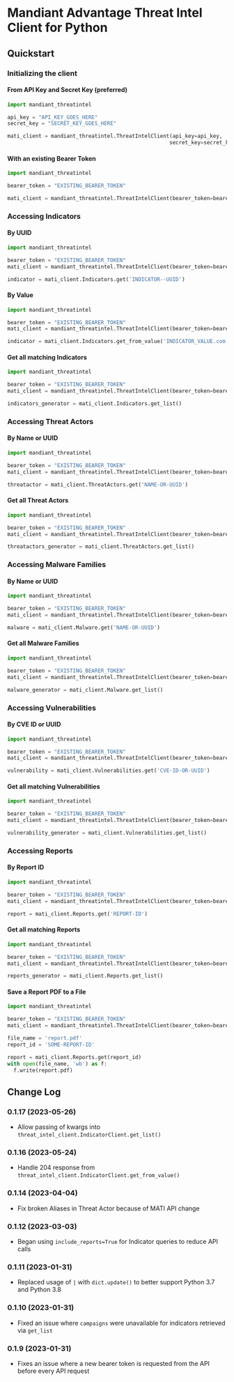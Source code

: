 # Mandiant Advantage Threat Intel Client for Python

## Quickstart

### Initializing the client

#### From API Key and Secret Key (preferred)

```Python
import mandiant_threatintel

api_key = "API_KEY_GOES_HERE"
secret_key = "SECRET_KEY_GOES_HERE"

mati_client = mandiant_threatintel.ThreatIntelClient(api_key=api_key,
                                                    secret_key=secret_key)
```

#### With an existing Bearer Token

```Python
import mandiant_threatintel

bearer_token = "EXISTING_BEARER_TOKEN"

mati_client = mandiant_threatintel.ThreatIntelClient(bearer_token=bearer_token)
```

### Accessing Indicators

#### By UUID
```Python
import mandiant_threatintel

bearer_token = "EXISTING_BEARER_TOKEN"
mati_client = mandiant_threatintel.ThreatIntelClient(bearer_token=bearer_token)

indicator = mati_client.Indicators.get('INDICATOR--UUID')
```

#### By Value
```Python
import mandiant_threatintel

bearer_token = "EXISTING_BEARER_TOKEN"
mati_client = mandiant_threatintel.ThreatIntelClient(bearer_token=bearer_token)

indicator = mati_client.Indicators.get_from_value('INDICATOR_VALUE.com')
```

#### Get all matching Indicators
```Python
import mandiant_threatintel

bearer_token = "EXISTING_BEARER_TOKEN"
mati_client = mandiant_threatintel.ThreatIntelClient(bearer_token=bearer_token)

indicators_generator = mati_client.Indicators.get_list()
```

### Accessing Threat Actors

#### By Name or UUID
```Python
import mandiant_threatintel

bearer_token = "EXISTING_BEARER_TOKEN"
mati_client = mandiant_threatintel.ThreatIntelClient(bearer_token=bearer_token)

threatactor = mati_client.ThreatActors.get('NAME-OR-UUID')
```

#### Get all Threat Actors
```Python
import mandiant_threatintel

bearer_token = "EXISTING_BEARER_TOKEN"
mati_client = mandiant_threatintel.ThreatIntelClient(bearer_token=bearer_token)

threatactors_generator = mati_client.ThreatActors.get_list()
```

### Accessing Malware Families

#### By Name or UUID
```Python
import mandiant_threatintel

bearer_token = "EXISTING_BEARER_TOKEN"
mati_client = mandiant_threatintel.ThreatIntelClient(bearer_token=bearer_token)

malware = mati_client.Malware.get('NAME-OR-UUID')
```

#### Get all Malware Families
```Python
import mandiant_threatintel

bearer_token = "EXISTING_BEARER_TOKEN"
mati_client = mandiant_threatintel.ThreatIntelClient(bearer_token=bearer_token)

malware_generator = mati_client.Malware.get_list()
```

### Accessing Vulnerabilities

#### By CVE ID or UUID
```Python
import mandiant_threatintel

bearer_token = "EXISTING_BEARER_TOKEN"
mati_client = mandiant_threatintel.ThreatIntelClient(bearer_token=bearer_token)

vulnerability = mati_client.Vulnerabilities.get('CVE-ID-OR-UUID')
```

#### Get all matching Vulnerabilities
```Python
import mandiant_threatintel

bearer_token = "EXISTING_BEARER_TOKEN"
mati_client = mandiant_threatintel.ThreatIntelClient(bearer_token=bearer_token)

vulnerability_generator = mati_client.Vulnerabilities.get_list()
```

### Accessing Reports

#### By Report ID
```Python
import mandiant_threatintel

bearer_token = "EXISTING_BEARER_TOKEN"
mati_client = mandiant_threatintel.ThreatIntelClient(bearer_token=bearer_token)

report = mati_client.Reports.get('REPORT-ID')
```

#### Get all matching Reports
```Python
import mandiant_threatintel

bearer_token = "EXISTING_BEARER_TOKEN"
mati_client = mandiant_threatintel.ThreatIntelClient(bearer_token=bearer_token)

reports_generator = mati_client.Reports.get_list()
```

#### Save a Report PDF to a File
```Python
import mandiant_threatintel

bearer_token = "EXISTING_BEARER_TOKEN"
mati_client = mandiant_threatintel.ThreatIntelClient(bearer_token=bearer_token)

file_name = 'report.pdf'
report_id = 'SOME-REPORT-ID'

report = mati_client.Reports.get(report_id)
with open(file_name, 'wb') as f:
  f.write(report.pdf)
```

## Change Log

### 0.1.17 (2023-05-26)
* Allow passing of kwargs into `threat_intel_client.IndicatorClient.get_list()`

### 0.1.16 (2023-05-24)
* Handle 204 response from `threat_intel_client.IndicatorClient.get_from_value()`

### 0.1.14 (2023-04-04)
* Fix broken Aliases in Threat Actor because of MATI API change

### 0.1.12 (2023-03-03)
* Began using `include_reports=True` for Indicator queries to reduce API calls

### 0.1.11 (2023-01-31)
* Replaced usage of `|` with `dict.update()` to better support Python 3.7 and Python 3.8

### 0.1.10 (2023-01-31)
* Fixed an issue where `campaigns` were unavailable for indicators retrieved via `get_list`

### 0.1.9 (2023-01-31)

* Fixes an issue where a new bearer token is requested from the API before every API request
